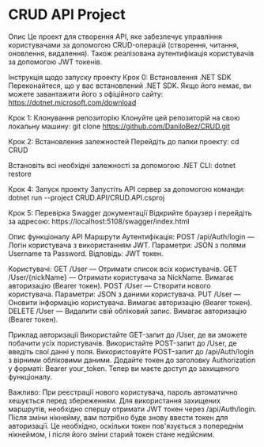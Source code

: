 # CRUD API Project

Опис
Це проект для створення API, яке забезпечує управління користувачами за допомогою CRUD-операцій (створення, читання, оновлення, видалення). Також реалізована аутентифікація користувачів за допомогою JWT токенів.

Інструкція щодо запуску проекту
Крок 0: Встановлення .NET SDK
Переконайтеся, що у вас встановлений .NET SDK. Якщо його немає, ви можете завантажити його з офіційного сайту:
https://dotnet.microsoft.com/download

Крок 1: Клонування репозиторію
Клонуйте цей репозиторій на свою локальну машину:
git clone https://github.com/DaniloBez/CRUD.git

Крок 2: Встановлення залежностей
Перейдіть до папки проекту:
cd CRUD

Встановіть всі необхідні залежності за допомогою .NET CLI:
dotnet restore

Крок 4: Запуск проекту
Запустіть API сервер за допомогою команди:
dotnet run --project CRUD.API/CRUD.API.csproj

Крок 5: Перевірка Swagger документації
Відкрийте браузер і перейдіть за адресою:
https://localhost:5108/swagger/index.html


Опис функціоналу API
Маршрути
Аутентифікація:
POST /api/Auth/login — Логін користувача з використанням JWT.
Параметри: JSON з полями Username та Password.
Відповідь: JWT токен.

Користувачі:
GET /User — Отримати список всіх користувачів.
GET /User/{nickName} — Отримати користувача за NickName.
Вимагає авторизацію (Bearer токен).
POST /User — Створити нового користувача.
Параметри: JSON з даними користувача.
PUT /User — Оновити інформацію користувача.
Вимагає авторизацію (Bearer токен).
DELETE /User — Видалити свій обліковий запис.
Вимагає авторизацію (Bearer токен).

Приклад авторизації
Використайте GET-запит до /User, де ви зможете побачити усіх пористувачів.
Використайте POST-запит до /User, де введіть свої данні у поля.
Використовуйте POST-запит до /api/Auth/login з вірними обліковими даними.
Додайте токен до заголовку Authorization у форматі: Bearer your_token.
Тепер ви маєте доступ до захищеного функціоналу.

Важливо:
При реєстрації нового користувача, пароль автоматично хешується перед збереженням.
Для використання захищених маршрутів, необхідно спершу отримати JWT токен через /api/Auth/login.
Після зміни нікнейму, вам потрібно буде знову ввести токен для авторизації. Це необхідно, оскільки токен пов'язується з попереднім нікнеймом, і після його зміни старий токен стане недійсним.
